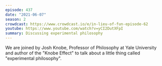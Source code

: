 ```yaml
---
episode: 437
date: "2021-06-07"
season: 2
crowdcast: https://www.crowdcast.io/e/in-lieu-of-fun-episode-62
youtube: https://www.youtube.com/watch?v=yCI2DutXFpI
summary: Discussing experimental philosophy
---
```

We are joined by Josh Knobe, Professor of Philosophy at Yale University and author of the "Knobe Effect" to talk about a little thing called "experimental philosophy".
